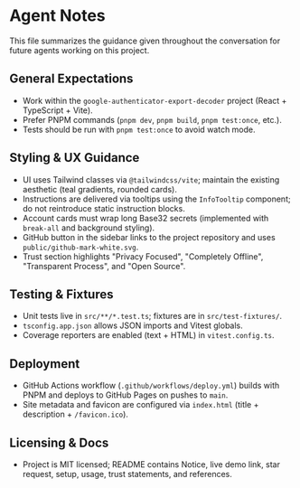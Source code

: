 # Agent Notes

This file summarizes the guidance given throughout the conversation for future agents working on this project.

## General Expectations

- Work within the `google-authenticator-export-decoder` project (React + TypeScript + Vite).
- Prefer PNPM commands (`pnpm dev`, `pnpm build`, `pnpm test:once`, etc.).
- Tests should be run with `pnpm test:once` to avoid watch mode.

## Styling & UX Guidance

- UI uses Tailwind classes via `@tailwindcss/vite`; maintain the existing aesthetic (teal gradients, rounded cards).
- Instructions are delivered via tooltips using the `InfoTooltip` component; do not reintroduce static instruction blocks.
- Account cards must wrap long Base32 secrets (implemented with `break-all` and background styling).
- GitHub button in the sidebar links to the project repository and uses `public/github-mark-white.svg`.
- Trust section highlights "Privacy Focused", "Completely Offline", "Transparent Process", and "Open Source".

## Testing & Fixtures

- Unit tests live in `src/**/*.test.ts`; fixtures are in `src/test-fixtures/`.
- `tsconfig.app.json` allows JSON imports and Vitest globals.
- Coverage reporters are enabled (text + HTML) in `vitest.config.ts`.

## Deployment

- GitHub Actions workflow (`.github/workflows/deploy.yml`) builds with PNPM and deploys to GitHub Pages on pushes to `main`.
- Site metadata and favicon are configured via `index.html` (title + description + `/favicon.ico`).

## Licensing & Docs

- Project is MIT licensed; README contains Notice, live demo link, star request, setup, usage, trust statements, and references.


